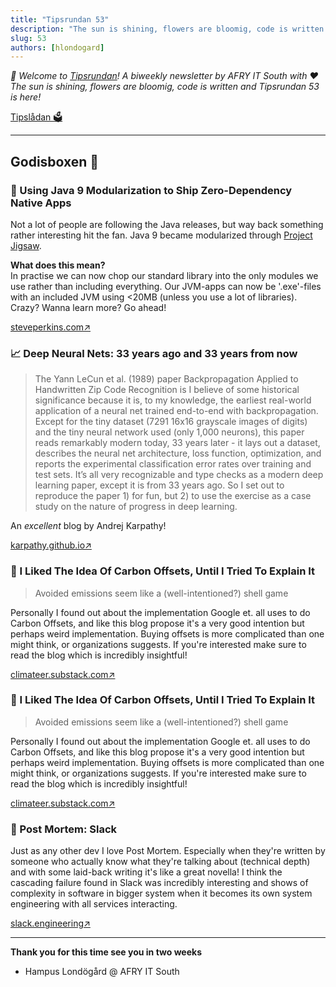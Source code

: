 ```yaml
---
title: "Tipsrundan 53"
description: "The sun is shining, flowers are bloomig, code is written and Tipsrundan 53 is here!"
slug: 53
authors: [hlondogard]
---
```

_👋 Welcome to [Tipsrundan](https://buitsyd.com/tipsrundan/53/)! A biweekly newsletter by AFRY IT South with ❤️_  
_The sun is shining, flowers are bloomig, code is written and Tipsrundan 53 is here!_
<!--truncate-->

[Tipslådan 🗳](mailto:hampus.londogard@afry.com?subject=Tips)    

---




## Godisboxen 🍭
        
### 🎒 Using Java 9 Modularization to Ship Zero-Dependency Native Apps

Not a lot of people are following the Java releases, but way back something rather interesting hit the fan. Java 9 became modularized through [Project Jigsaw](http://openjdk.java.net/projects/jigsaw/).

**What does this mean?**  
In practise we can now chop our standard library into the only modules we use rather than including everything. Our JVM-apps can now be '.exe'-files with an included JVM using <20MB (unless you use a lot of libraries). Crazy? Wanna learn more? Go ahead!

[steveperkins.com↗](https://steveperkins.com/using-java-9-modularization-to-ship-zero-dependency-native-apps/)

### 📈 Deep Neural Nets: 33 years ago and 33 years from now

> The Yann LeCun et al. (1989) paper Backpropagation Applied to Handwritten Zip Code Recognition is I believe of some historical significance because it is, to my knowledge, the earliest real-world application of a neural net trained end-to-end with backpropagation. Except for the tiny dataset (7291 16x16 grayscale images of digits) and the tiny neural network used (only 1,000 neurons), this paper reads remarkably modern today, 33 years later - it lays out a dataset, describes the neural net architecture, loss function, optimization, and reports the experimental classification error rates over training and test sets. It’s all very recognizable and type checks as a modern deep learning paper, except it is from 33 years ago. So I set out to reproduce the paper 1) for fun, but 2) to use the exercise as a case study on the nature of progress in deep learning.

An _excellent_ blog by Andrej Karpathy!

[karpathy.github.io↗](https://karpathy.github.io/2022/03/14/lecun1989/)

### 🔀 I Liked The Idea Of Carbon Offsets, Until I Tried To Explain It

> Avoided emissions seem like a (well-intentioned?) shell game

Personally I found out about the implementation Google et. all uses to do Carbon Offsets, and like this blog propose it's a very good intention but perhaps weird implementation. Buying offsets is more complicated than one might think, or organizations suggests. If you're interested make sure to read the blog which is incredibly insightful!

[climateer.substack.com↗](https://climateer.substack.com/p/avoided-emissions)

### 🔀 I Liked The Idea Of Carbon Offsets, Until I Tried To Explain It

> Avoided emissions seem like a (well-intentioned?) shell game

Personally I found out about the implementation Google et. all uses to do Carbon Offsets, and like this blog propose it's a very good intention but perhaps weird implementation. Buying offsets is more complicated than one might think, or organizations suggests. If you're interested make sure to read the blog which is incredibly insightful!

[climateer.substack.com↗](https://climateer.substack.com/p/avoided-emissions)

### 🔀 Post Mortem: Slack

Just as any other dev I love Post Mortem. Especially when they're written by someone who actually know what they're talking about (technical depth) and with some laid-back writing it's like a great novella! I think the cascading failure found in Slack was incredibly interesting and shows of complexity in software in bigger system when it becomes its own system engineering with all services interacting.

[slack.engineering↗](https://slack.engineering/slacks-incident-on-2-22-22/)   

---

**Thank you for this time see you in two weeks**   
- Hampus Londögård @ AFRY IT South